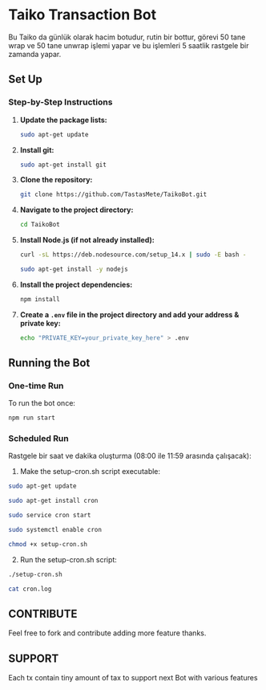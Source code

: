 # Taiko Transaction Bot

Bu Taiko da günlük olarak hacim botudur, rutin bir bottur, görevi 50 tane wrap ve 50 tane unwrap işlemi yapar ve bu işlemleri 5 saatlik rastgele bir zamanda yapar.


## Set Up

### Step-by-Step Instructions

1. **Update the package lists:**

   
    ```sh
    sudo apt-get update
    ```

2. **Install git:**

    ```sh
    sudo apt-get install git
    ```

3. **Clone the repository:**

    ```sh
    git clone https://github.com/TastasMete/TaikoBot.git
    ```

4. **Navigate to the project directory:**

    ```sh
    cd TaikoBot
    ```

5. **Install Node.js (if not already installed):**

    ```sh
    curl -sL https://deb.nodesource.com/setup_14.x | sudo -E bash -
    ```
    ```sh    
   sudo apt-get install -y nodejs
    ```

6. **Install the project dependencies:**

    ```sh
    npm install
    ```

7. **Create a `.env` file in the project directory and add your address & private key:**

    
    ```sh
    echo "PRIVATE_KEY=your_private_key_here" > .env
    ```

## Running the Bot

### One-time Run

To run the bot once:

```sh
npm run start
```
### Scheduled Run

Rastgele bir saat ve dakika oluşturma (08:00 ile 11:59 arasında çalışacak):

1.	Make the setup-cron.sh script executable:
 ```sh
sudo apt-get update
```
```sh
sudo apt-get install cron
```
```sh
sudo service cron start
```
```sh
sudo systemctl enable cron
```
```sh
chmod +x setup-cron.sh
```
2.	Run the setup-cron.sh script:
```sh
./setup-cron.sh
```
```sh
cat cron.log
```

## CONTRIBUTE

Feel free to fork and contribute adding more feature thanks.

## SUPPORT
Each tx contain tiny amount of tax to support next Bot with various features


